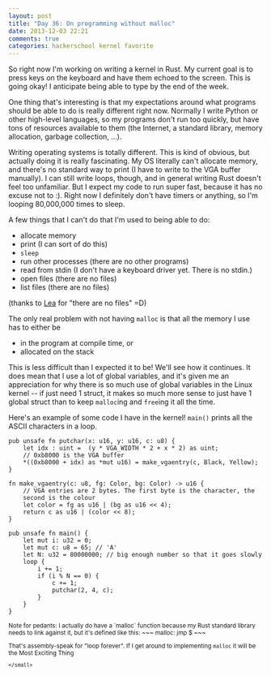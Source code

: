 ```yaml
---
layout: post
title: "Day 36: On programming without malloc"
date: 2013-12-03 22:21
comments: true
categories: hackerschool kernel favorite
---
```


So right now I'm working on writing a kernel in Rust. My current goal
is to press keys on the keyboard and have them echoed to the screen.
This is going okay! I anticipate being able to type by the end of the
week.

One thing that's interesting is that my expectations around what
programs should be able to do is really different right now. Normally
I write Python or other high-level languages, so my programs don't run
too quickly, but have tons of resources available to them (the
Internet, a standard library, memory allocation, garbage collection,
...).

Writing operating systems is totally different. This is kind of
obvious, but actually doing it is really fascinating. My OS literally
can't allocate memory, and there's no standard way to print (I have to
write to the VGA buffer manually). I can still write loops, though, and
in general writing Rust doesn't feel too unfamiliar. But I expect my
code to run super fast, because it has no excuse not to :). Right now
I definitely don't have timers or anything, so I'm looping 80,000,000
times to sleep.

A few things that I can't do that I'm used to being able to do:

* allocate memory
* print (I can sort of do this)
* `sleep`
* run other processes (there are no other programs)
* read from stdin (I don't have a keyboard driver yet. There is no stdin.)
* open files (there are no files)
* list files (there are no files)

(thanks to [Lea](http://instamatique.com/lea/) for "there are no
files" =D)

The only real problem with not having `malloc` is that all the memory
I use has to either be

* in the program at compile time, or
* allocated on the stack


This is less difficult than I expected it to be! We'll see how it
continues. It does mean that I use a lot of global variables, and it's
given me an appreciation for why there is so much use of global
variables in the Linux kernel -- if just need 1 struct, it makes so
much more sense to just have 1 global struct than to keep `malloc`ing
and `free`ing it all the time.


Here's an example of some code I have in the kernel! `main()` prints
all the ASCII characters in a loop.

~~~
pub unsafe fn putchar(x: u16, y: u16, c: u8) {
    let idx : uint =  (y * VGA_WIDTH * 2 + x * 2) as uint;
    // 0xb8000 is the VGA buffer
    *((0xb8000 + idx) as *mut u16) = make_vgaentry(c, Black, Yellow);
}

fn make_vgaentry(c: u8, fg: Color, bg: Color) -> u16 {
    // VGA entries are 2 bytes. The first byte is the character, the
    second is the colour
    let color = fg as u16 | (bg as u16 << 4);
    return c as u16 | (color << 8);
}

pub unsafe fn main() {
    let mut i: u32 = 0;
    let mut c: u8 = 65; // 'A'
    let N: u32 = 80000000; // big enough number so that it goes slowly
    loop {
        i += 1;
        if (i % N == 0) {
            c += 1;
            putchar(2, 4, c);
        }
    }
}
~~~




<small>
Note for pedants: I actually do have a `malloc` function because my
Rust standard library needs to link against it, but it's defined like
this:
~~~
malloc:
    jmp $
~~~

That's assembly-speak for "loop forever". If I get around to
implementing `malloc` it will be the Most Exciting Thing
~~~
</small>
